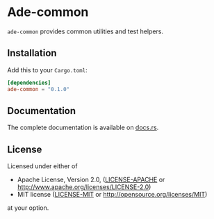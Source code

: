 # Ade-common

`ade-common` provides common utilities and test helpers.

## Installation

Add this to your `Cargo.toml`:

```toml
[dependencies]
ade-common = "0.1.0"
```

## Documentation

The complete documentation is available on [docs.rs](https://docs.rs/ade-common).

## License

Licensed under either of

* Apache License, Version 2.0, ([LICENSE-APACHE](LICENSE-APACHE) or http://www.apache.org/licenses/LICENSE-2.0)
* MIT license ([LICENSE-MIT](LICENSE-MIT) or http://opensource.org/licenses/MIT)

at your option.
